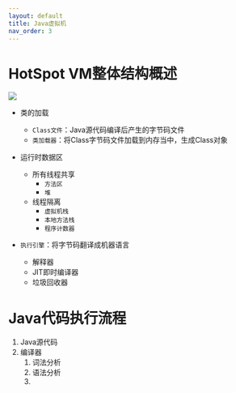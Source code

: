 ```yaml
---
layout: default
title: Java虚拟机
nav_order: 3
---
```


# HotSpot VM整体结构概述

![](https://cdn.jsdelivr.net/gh/guosonglu/images@master/blog-img/20220310214603.png)

- 类的加载
  - `Class文件`：Java源代码编译后产生的字节码文件
  - `类加载器`：将Class字节码文件加载到内存当中，生成Class对象

- 运行时数据区
  - 所有线程共享
    - `方法区`
    - `堆`
  - 线程隔离
    - `虚拟机栈`
    - `本地方法栈`
    - `程序计数器`
    
- `执行引擎`：将字节码翻译成机器语言
  - 解释器
  - JIT即时编译器
  - 垃圾回收器


# Java代码执行流程

1. Java源代码
2. 编译器
   1. 词法分析
   2. 语法分析
   3. 
